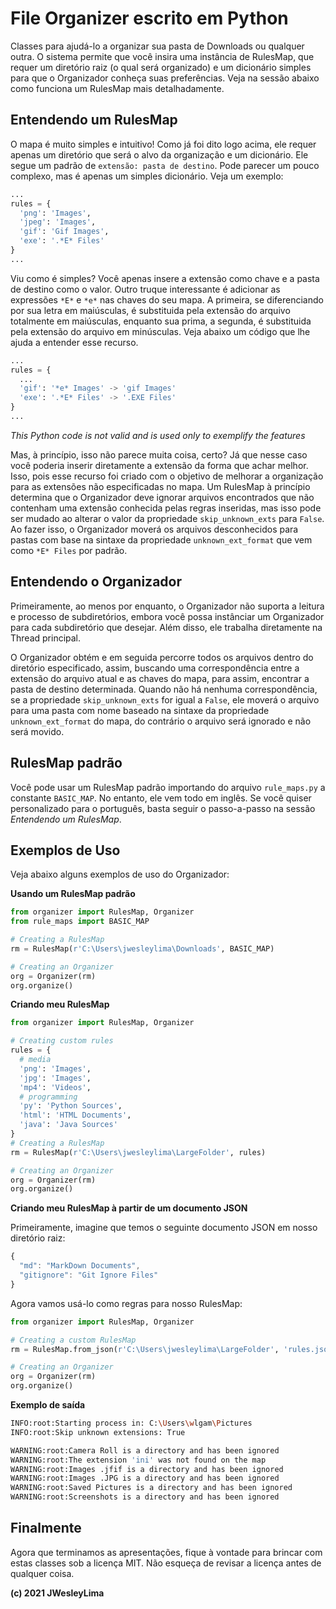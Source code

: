# File Organizer escrito em Python
Classes para ajudá-lo a organizar sua pasta de Downloads ou qualquer outra.
O sistema permite que você insira uma instância de RulesMap, que requer um diretório raiz (o qual será organizado) e um dicionário simples para que o Organizador conheça suas preferências.
Veja na sessão abaixo como funciona um RulesMap mais detalhadamente.

## Entendendo um RulesMap
O mapa é muito simples e intuitivo! Como já foi dito logo acima, ele requer apenas um diretório que será o alvo da organização e um dicionário. 
Ele segue um padrão de `extensão: pasta de destino`. Pode parecer um pouco complexo, mas é apenas um simples dicionário. Veja um exemplo:

```python
...
rules = {
  'png': 'Images',
  'jpeg': 'Images',
  'gif': 'Gif Images',
  'exe': '.*E* Files'
}
...
```
Viu como é simples? Você apenas insere a extensão como chave e a pasta de destino como o valor. Outro truque interessante é adicionar as expressões `*E*` e `*e*` nas chaves do seu mapa. A primeira, se diferenciando por sua letra em maiúsculas, é substituida pela extensão do arquivo totalmente em maiúsculas, enquanto sua prima, a segunda, é substituida pela extensão do arquivo em minúsculas. Veja abaixo um código que lhe ajuda a entender esse recurso.

```python
...
rules = {
  ...
  'gif': '*e* Images' -> 'gif Images'
  'exe': '.*E* Files' -> '.EXE Files'
}
...
```
_This Python code is not valid and is used only to exemplify the features_

Mas, à princípio, isso não parece muita coisa, certo? Já que nesse caso você poderia inserir diretamente a extensão da forma que achar melhor. Isso, pois esse recurso foi criado com o objetivo de melhorar a organização para as extensões não especificadas no mapa. Um RulesMap à princípio determina que o Organizador deve ignorar arquivos encontrados que não contenham uma extensão conhecida pelas regras inseridas, mas isso pode ser mudado ao alterar o valor da propriedade `skip_unknown_exts` para `False`. Ao fazer isso, o Organizador moverá os arquivos desconhecidos para pastas com base na sintaxe da propriedade `unknown_ext_format` que vem como `*E* Files` por padrão.

## Entendendo o Organizador
Primeiramente, ao menos por enquanto, o Organizador não suporta a leitura e processo de subdiretórios, embora você possa instânciar um Organizador para cada subdiretório que desejar. Além disso, ele trabalha diretamente na Thread principal.

O Organizador obtém e em seguida percorre todos os arquivos dentro do diretório especificado, assim, buscando uma correspondência entre a extensão do arquivo atual e as chaves do mapa, para assim, encontrar a pasta de destino determinada. Quando não há nenhuma correspondência, se a propriedade `skip_unknown_exts` for igual a `False`, ele moverá o arquivo para uma pasta com nome baseado na sintaxe da propriedade `unknown_ext_format` do mapa, do contrário o arquivo será ignorado e não será movido.

## RulesMap padrão
Você pode usar um RulesMap padrão importando do arquivo `rule_maps.py` a constante `BASIC_MAP`. No entanto, ele vem todo em inglês. Se você quiser personalizado para o português, basta seguir o passo-a-passo na sessão *Entendendo um RulesMap*.

## Exemplos de Uso
Veja abaixo alguns exemplos de uso do Organizador:

**Usando um RulesMap padrão**
```python
from organizer import RulesMap, Organizer
from rule_maps import BASIC_MAP

# Creating a RulesMap
rm = RulesMap(r'C:\Users\jwesleylima\Downloads', BASIC_MAP)

# Creating an Organizer
org = Organizer(rm)
org.organize()
```
**Criando meu RulesMap**
```python
from organizer import RulesMap, Organizer

# Creating custom rules
rules = {
  # media
  'png': 'Images',
  'jpg': 'Images',
  'mp4': 'Videos',
  # programming
  'py': 'Python Sources',
  'html': 'HTML Documents',
  'java': 'Java Sources'
}
# Creating a RulesMap
rm = RulesMap(r'C:\Users\jwesleylima\LargeFolder', rules)

# Creating an Organizer
org = Organizer(rm)
org.organize()
```
**Criando meu RulesMap à partir de um documento JSON**

Primeiramente, imagine que temos o seguinte documento JSON em nosso diretório raiz:

```javascript
{
  "md": "MarkDown Documents",
  "gitignore": "Git Ignore Files"
}
```

Agora vamos usá-lo como regras para nosso RulesMap:

```python
from organizer import RulesMap, Organizer

# Creating a custom RulesMap
rm = RulesMap.from_json(r'C:\Users\jwesleylima\LargeFolder', 'rules.json')

# Creating an Organizer
org = Organizer(rm)
org.organize()
```
**Exemplo de saída**

```bash
INFO:root:Starting process in: C:\Users\wlgam\Pictures
INFO:root:Skip unknown extensions: True

WARNING:root:Camera Roll is a directory and has been ignored
WARNING:root:The extension 'ini' was not found on the map
WARNING:root:Images .jfif is a directory and has been ignored
WARNING:root:Images .JPG is a directory and has been ignored
WARNING:root:Saved Pictures is a directory and has been ignored
WARNING:root:Screenshots is a directory and has been ignored
```

## Finalmente
Agora que terminamos as apresentações, fique à vontade para brincar com estas classes sob a licença MIT.
Não esqueça de revisar a licença antes de qualquer coisa.

__(c) 2021 JWesleyLima__
